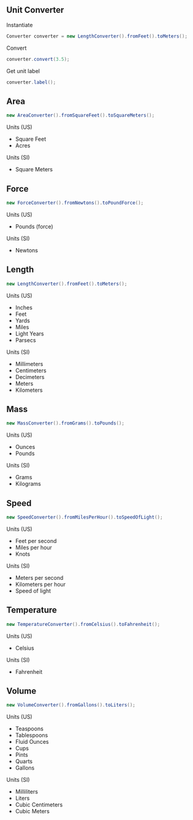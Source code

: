 ## Unit Converter ##

Instantiate

```java
Converter converter = new LengthConverter().fromFeet().toMeters();
```

Convert

```java
converter.convert(3.5);
```

Get unit label

```java
converter.label();
```

## Area ##

```java
new AreaConverter().fromSquareFeet().toSquareMeters();
```

Units (US)
- Square Feet
- Acres

Units (SI)
- Square Meters

## Force ##

```java
new ForceConverter().fromNewtons().toPoundForce();
```

Units (US)
- Pounds (force)

Units (SI)
- Newtons

## Length ##

```java
new LengthConverter().fromFeet().toMeters();
```

Units (US)
- Inches
- Feet
- Yards
- Miles
- Light Years
- Parsecs

Units (SI)
- Millimeters
- Centimeters
- Decimeters
- Meters
- Kilometers

## Mass ##

```java
new MassConverter().fromGrams().toPounds();
```

Units (US)
- Ounces
- Pounds

Units (SI)
- Grams
- Kilograms

## Speed ##

```java
new SpeedConverter().fromMilesPerHour().toSpeedOfLight();
```

Units (US)
- Feet per second
- Miles per hour
- Knots

Units (SI)
- Meters per second
- Kilometers per hour
- Speed of light

## Temperature ##

```java
new TemperatureConverter().fromCelsius().toFahrenheit();
```

Units (US)
- Celsius

Units (SI)
- Fahrenheit

## Volume ##

```java
new VolumeConverter().fromGallons().toLiters();

```

Units (US)
- Teaspoons
- Tablespoons
- Fluid Ounces
- Cups
- Pints
- Quarts
- Gallons

Units (SI)
- Milliliters
- Liters
- Cubic Centimeters
- Cubic Meters

